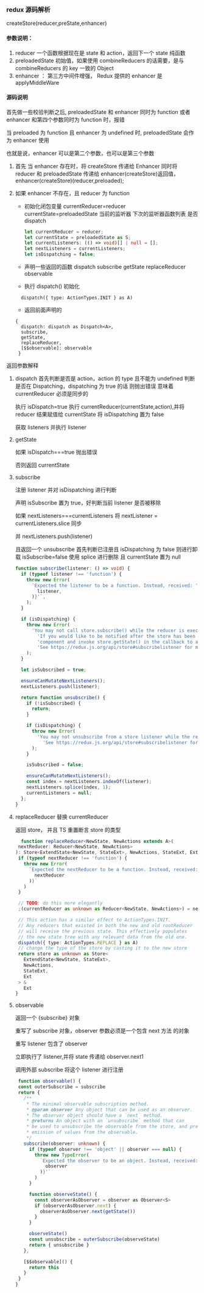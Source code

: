 ### redux 源码解析

createStore(reducer,preState,enhancer)

#### 参数说明：

1. reducer 一个函数根据现在是 state 和 action，返回下一个 state 纯函数
2. preloadedState 初始值，如果使用 combineReducers 的话需要，是与 combineReducers 的 key 一致的 Object
3. enhancer ： 第三方中间件增强， Redux 提供的 enhancer 是 applyMiddleWare

#### 源码说明

首先做一些校验判断之后, preloadedState 和 enhancer 同时为 function
或者 enhancer 和第四个参数同时为 function 时，报错

当 preloaded 为 function 且 enhancer 为 undefined 时, preloadedState 会作为 enhancer 使用

也就是说，enhancer 可以是第二个参数，也可以是第三个参数

1. 首先 当 enhancer 存在时，将 createStore 传递给 Enhancer
   同时将 reducer 和 preloadedState 传递给 enhancer(createStore)返回值，
   enhancer(createStore)(reducer,preloaded);
2. 如果 enhancer 不存在，且 reducer 为 function

   - 初始化闭包变量
     currentReducer=reducer
     currentState=preloadedState
     当前的监听器
     下次的监听器函数列表
     是否 dispatch

     ```typescript
     let currentReducer = reducer;
     let currentState = preloadedState as S;
     let currentListeners: (() => void)[] | null = [];
     let nextListeners = currentListeners;
     let isDispatching = false;
     ```

   - 声明一些返回的函数
     dispatch
     subscribe
     getState
     replaceReducer
     observable
   - 执行 dispatch() 初始化

   ```
     dispatch({ type: ActionTypes.INIT } as A)
   ```

   - 返回前面声明的

   ```
   {
     dispatch: dispatch as Dispatch<A>,
     subscribe,
     getState,
     replaceReducer,
     [$$observable]: observable
    }
   ```

返回参数解释

1. dispatch
   首先判断是否是 action，action 的 type 且不能为 undefined
   判断是否在 Dispatching，dispatching 为 true 的话
   则抛出错误 意味着 currentReducer 必须是同步的

   执行 isDispatch=true
   执行 currentReducer(currentState,action),并将 reducer 结果赋值给 currentState
   将 isDispatching 置为 false

   获取 listeners 并执行 listener

2. getState

   如果 isDispatch===true 抛出错误

   否则返回 currentState

3. subscribe

   注册 listener 并对 isDispatching 进行判断

   声明 isSubscribe 置为 true，好判断当前 listener 是否被移除

   如果 nextListeners===currentListeners
   将 nextListener = currentListeners.slice 同步

   并 nextListeners.push(listener)

   且返回一个 unsubscribe
   首先判断已注册且 isDispatching 为 false 则进行卸载
   isSubscribe=false
   使用 splice 进行删除
   且 currentState 置为 null

   ```typescript
   function subscribe(listener: () => void) {
     if (typeof listener !== 'function') {
       throw new Error(
         `Expected the listener to be a function. Instead, received: '${kindOf(
           listener,
         )}'`,
       );
     }

     if (isDispatching) {
       throw new Error(
         'You may not call store.subscribe() while the reducer is executing. ' +
           'If you would like to be notified after the store has been updated, subscribe from a ' +
           'component and invoke store.getState() in the callback to access the latest state. ' +
           'See https://redux.js.org/api/store#subscribelistener for more details.',
       );
     }

     let isSubscribed = true;

     ensureCanMutateNextListeners();
     nextListeners.push(listener);

     return function unsubscribe() {
       if (!isSubscribed) {
         return;
       }

       if (isDispatching) {
         throw new Error(
           'You may not unsubscribe from a store listener while the reducer is executing. ' +
             'See https://redux.js.org/api/store#subscribelistener for more details.',
         );
       }

       isSubscribed = false;

       ensureCanMutateNextListeners();
       const index = nextListeners.indexOf(listener);
       nextListeners.splice(index, 1);
       currentListeners = null;
     };
   }
   ```

4. replaceReducer
   替换 currentReducer

   返回 store， 并且 TS 重置断言 store 的类型

   ```Typescript
     function replaceReducer<NewState, NewActions extends A>(
    nextReducer: Reducer<NewState, NewActions>
   ): Store<ExtendState<NewState, StateExt>, NewActions, StateExt, Ext> & Ext {
    if (typeof nextReducer !== 'function') {
      throw new Error(
        `Expected the nextReducer to be a function. Instead, received: '${kindOf(
          nextReducer
        )}`
      )
    }

    // TODO: do this more elegantly
    ;(currentReducer as unknown as Reducer<NewState, NewActions>) = nextReducer

    // This action has a similar effect to ActionTypes.INIT.
    // Any reducers that existed in both the new and old rootReducer
    // will receive the previous state. This effectively populates
    // the new state tree with any relevant data from the old one.
    dispatch({ type: ActionTypes.REPLACE } as A)
    // change the type of the store by casting it to the new store
    return store as unknown as Store<
      ExtendState<NewState, StateExt>,
      NewActions,
      StateExt,
      Ext
    > &
      Ext
   }

   ```

5. observable

   返回一个 {subscribe} 对象

   重写了 subscribe 对象，observer 参数必须是一个包含 next 方法 的对象

   重写 listener 包含了 observer

   立即执行了 listener,并将 state 传递给 observer.next1

   调用外部 subscribe 将这个 listener 进行注册

   ```TypeScript
    function observable() {
    const outerSubscribe = subscribe
    return {
      /**
       * The minimal observable subscription method.
       * @param observer Any object that can be used as an observer.
       * The observer object should have a `next` method.
       * @returns An object with an `unsubscribe` method that can
       * be used to unsubscribe the observable from the store, and prevent further
       * emission of values from the observable.
       */
      subscribe(observer: unknown) {
        if (typeof observer !== 'object' || observer === null) {
          throw new TypeError(
            `Expected the observer to be an object. Instead, received: '${kindOf(
              observer
            )}'`
          )
        }

        function observeState() {
          const observerAsObserver = observer as Observer<S>
          if (observerAsObserver.next) {
            observerAsObserver.next(getState())
          }
        }

        observeState()
        const unsubscribe = outerSubscribe(observeState)
        return { unsubscribe }
      },

      [$$observable]() {
        return this
      }
    }
   }

   ```
